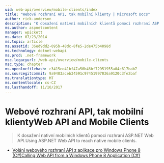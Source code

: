 ```yaml
---
uid: web-api/overview/mobile-clients/index
title: "Webové rozhraní API, tak mobilní klienty | Microsoft Docs"
author: rick-anderson
description: "K dosažení nativní mobilních klientů pomocí rozhraní ASP.NET Web API."
ms.author: aspnetcontent
manager: wpickett
ms.date: 07/23/2014
ms.topic: article
ms.assetid: 36ed9dd2-095b-48dc-8fe5-2de475b4098d
ms.technology: dotnet-webapi
ms.prod: .net-framework
msc.legacyurl: /web-api/overview/mobile-clients
msc.type: chapter
ms.openlocfilehash: c3415ce41bf47a50b46bf72951955a04c617bab7
ms.sourcegitcommit: 9a9483aceb34591c97451997036a9120c3fe2baf
ms.translationtype: MT
ms.contentlocale: cs-CZ
ms.lasthandoff: 11/10/2017
---
```

<a name="web-api-and-mobile-clients"></a><span data-ttu-id="a9a9e-103">Webové rozhraní API, tak mobilní klienty</span><span class="sxs-lookup"><span data-stu-id="a9a9e-103">Web API and Mobile Clients</span></span>
====================
> <span data-ttu-id="a9a9e-104">K dosažení nativní mobilních klientů pomocí rozhraní ASP.NET Web API.</span><span class="sxs-lookup"><span data-stu-id="a9a9e-104">Using ASP.NET Web API to reach native mobile clients.</span></span>


- [<span data-ttu-id="a9a9e-105">Volání webového rozhraní API z aplikace pro Windows Phone 8 (C#)</span><span class="sxs-lookup"><span data-stu-id="a9a9e-105">Calling Web API from a Windows Phone 8 Application (C#)</span></span>](calling-web-api-from-a-windows-phone-8-application.md)
